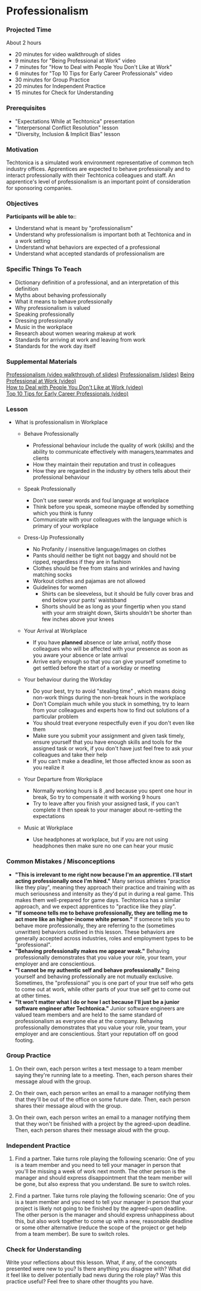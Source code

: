 # Professionalism

### Projected Time
About 2 hours
- 20 minutes for video walkthrough of slides
- 9 minutes for "Being Professional at Work" video
- 7 minutes for "How to Deal with People You Don't Like at Work"
- 6 minutes for "Top 10 Tips for Early Career Professionals" video
- 30 minutes for Group Practice
- 20 minutes for Independent Practice
- 15 minutes for Check for Understanding


### Prerequisites
- "Expectations While at Techtonica" presentation
- "Interpersonal Conflict Resolution" lesson
- "Diversity, Inclusion & Implicit Bias" lesson

### Motivation
Techtonica is a simulated work environment representative of common tech industry offices. Apprentices are expected to behave professionally and to interact professionally with their Techtonica colleagues and staff. An apprentice's level of professionalism is an important point of consideration for sponsoring companies.

### Objectives
**Participants will be able to:**:
- Understand what is meant by "professionalism"
- Understand why professionalism is important both at Techtonica and in a work setting
- Understand what behaviors are expected of a professional
- Understand what accepted standards of professionalism are

### Specific Things To Teach
- Dictionary definition of a professional, and an interpretation of this definition
- Myths about behaving professionally
- What it means to behave professionally
- Why professionalism is valued
- Speaking professionally
- Dressing professionally
- Music in the workplace
- Research about women wearing makeup at work
- Standards for arriving at work and leaving from work
- Standards for the work day itself

### Supplemental Materials
[Professionalism (video walkthrough of slides)](https://drive.google.com/open?id=1WOor8RnhFz8yJimUSGf_QRY1_aplHure)
[Professionalism (slides)](https://docs.google.com/presentation/d/1kvpeT1HTNJKDmnZr9amMe8TRrU_mCD8kwDRGxbomTFs/edit?usp=sharing)
[Being Professional at Work (video)](https://www.youtube.com/watch?v=QphclWBVzGQ)  
[How to Deal with People You Don't Like at Work (video)](https://www.youtube.com/watch?v=Pm8kU37u0Ho)  
[Top 10 Tips for Early Career Professionals (video)](https://www.youtube.com/watch?v=bx6HTcQ8i2U)  

### Lesson
- What is professionalism in Workplace<br>
     - Behave Professionally
          - Professional behaviour include the quality of work (skills) and the ability to communicate effectively with     managers,teammates and clients
          - How they maintain their reputation and trust in colleagues
          - How they are regarded in the industry by others tells about their professional behaviour
      
     - Speak Professionally
          - Don't use swear words and foul language at workplace
          - Think before you speak, someone maybe offended by something which you think is funny
          - Communicate with your colleagues with the language which is primary of your workplace
      
     - Dress-Up Professionally
          - No Profanity / insensitive language/images on clothes
          - Pants should neither be tight not baggy and should not be ripped, regardless if they are in fashioin
          - Clothes should be free from stains and wrinkles and having matching socks
          - Workout clothes and pajamas are not allowed
          - Guidelines for women
              - Shirts can be sleeveless, but it should be fully cover bras and end below your pants' waistsband
              - Shorts should be as long as your fingertip when you stand with your arm straight down, Skirts shouldn't be shorter than few inches above your knees
              
     - Your Arrival at Workplace
          - If you have **planned** absence or late arrival, notify those colleagues who will be affected with your presence as soon as you aware your absence or late arrival
          - Arrive early enough so that you can give yourself sometime to get settled before the start of a workday or meeting
          
     - Your behaviour during the Workday
          - Do your best, try to avoid "stealing time" , which means doing non-work things during the non-break hours in the workplace
          - Don't Complain much while you stuck in something, try to learn from your colleagues and experts how to find out solutions of a particular problem
          - You should treat everyone respectfully even if you don't even like them
          - Make sure you submit your assignment and given task timely, ensure yourself that you have enough skills and tools for the assigned task or work, if you don't have just feel free to ask your colleagues and take their help
          - If you can’t make a deadline, let those affected know as soon as you realize it
       
     - Your Departure from Workplace
          - Normally working hours is 8 ,and because you spent one hour in break, So try to compensate it with working 9 hours
          - Try to leave after you finish your assigned task, if you can't complete it then speak to your manager about re-setting the expectations
       
     - Music at Workplace
          - Use headphones at workplace, but if you are not using headphones then make sure no one can hear your music
        
### Common Mistakes / Misconceptions
- **"This is irrelevant to me right now because I'm an apprentice. I'll start acting professionally once I'm hired."** Many serious athletes "practice like they play", meaning they approach their practice and training with as much seriousness and intensity as they'd put in during a real game. This makes them well-prepared for game days. Techtonica has a similar approach, and we expect apprentices to "practice like they play".
- **"If someone tells me to behave professionally, they are telling me to act more like an higher-income white person."** If someone tells you to behave more professionally, they are referring to the (sometimes unwritten) behaviors outlined in this lesson. These behaviors are generally accepted across industries, roles and employment types to be "professional".
- **"Behaving professionally makes me appear weak."** Behaving professionally demonstrates that you value your role, your team, your employer and are conscientious.
- **"I cannot be my authentic self and behave professionally."** Being yourself and behaving professionally are not mutually exclusive. Sometimes, the "professional" you is one part of your true self who gets to come out at work, while other parts of your true self get to come out at other times. 
- **"It won't matter what I do or how I act because I'll just be a junior software engineer after Techtonica."** Junior software engineers are valued team members and are held to the same standard of professionalism as everyone else at the company. Behaving professionally demonstrates that you value your role, your team, your employer and are conscientious. Start your reputation off on good footing.


### Group Practice

1. On their own, each person writes a text message to a team member saying they're running late to a meeting. Then, each person shares their message aloud with the group.

2. On their own, each person writes an email to a manager notifying them that they'll be out of the office on some future date. Then, each person shares their message aloud with the group.

3. On their own, each person writes an email to a manager notifying them that they won't be finished with a project by the agreed-upon deadline. Then, each person shares their message aloud with the group.


### Independent Practice

1. Find a partner. Take turns role playing the following scenario: One of you is a team member and you need to tell your manager in person that you'll be missing a week of work next month. The other person is the manager and should express disappointment that the team member will be gone, but also express that you understand. Be sure to switch roles.

2. Find a partner. Take turns role playing the following scenario: One of you is a team member and you need to tell your manager in person that your project is likely not going to be finished by the agreed-upon deadline. The other person is the manager and should express unhappiness about this, but also work together to come up with a new, reasonable deadline or some other alternative (reduce the scope of the project or get help from a team member). Be sure to switch roles.


### Check for Understanding
Write your reflections about this lesson. What, if any, of the concepts presented were new to you? Is there anything you disagree with? What did it feel like to deliver potentially bad news during the role play? Was this practice useful? Feel free to share other thoughts you have.
